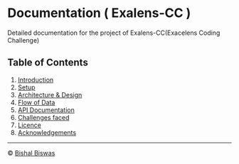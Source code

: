 # Documentation ( Exalens-CC )

Detailed documentation for the project of Exalens-CC(Exacelens Coding Challenge)

## Table of Contents

1. [Introduction](./intro.md)
2. [Setup](./setup.md)
3. [Architecture & Design](./design.md)
4. [Flow of Data](./dataflow.md)
5. [API Documentation](./apidoc.md)
6. [Challenges faced](./challenges.md)
7. [Licence](../LICENSE)
8. [Acknowledgements](./acknowledge.md)

---
&copy; [Bishal Biswas](mailto:b.biswas_94587@ieee.org)
